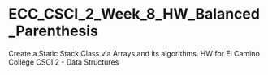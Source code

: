 # ECC_CSCI_2_Week_8_HW_Balanced_Parenthesis
Create a Static Stack Class via Arrays and its algorithms. HW for El Camino College CSCI 2 - Data Structures
